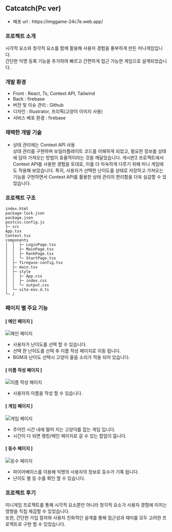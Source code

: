<h2>Catcatch(Pc ver)</h2>

<ul>
        <li>배포 url : https://imggame-24c7e.web.app/</li>
</ul>

<h3>프로젝트 소개</h3>
시각적 요소와 청각적 요소를 함께 활용해 사용자 경험을 풍부하게 만든 미니게임입니다.<br> 
간단한 익명 등록 기능을 추가하여 빠르고 간편하게 접근 가능한 게임으로 설계되었습니다.


<h3>개발 환경</h3>
<ul>
      <li>Front : React, Ts, Context API, Tailwind</li>
      <li>Back : firebase</li>
      <li>버전 및 이슈 관리 : Github</li>
      <li>디자인 : Illustrator, 프리픽(고양이 이미지 사용)</li>
      <li>서비스 배포 환경 : firebase</li>
</ul>


<h3>채택한 개발 기술</h3>
<ul>
      <li> 상태 관리에는 Context API 사용<br>
           상태 관리를 구현하며 보일러플레이트 코드를 이해하게 되었고, 
           필요한 정보를 상태에 담아 가져오는 방법이 효율적이라는 것을 깨달았습니다. 
           게시판2 프로젝트에서 Context API를 사용한 경험을 토대로, 이를 더 익숙하게 다루기 위해 미니 게임에도 적용해 보았습니다. 
           특히, 사용자가 선택한 난이도를 상태로 저장하고 가져오는 기능을 구현하면서 Context API를 활용한 상태 관리의 편리함을 더욱 실감할 수 있었습니다.
      </li>
</ul>



<h3>프로젝트 구조</h3>

```
index.html
package-lock.json
package.json
postcss.config.js
├─ src
App.tsx
Context.tsx
components
│  │  ├─ LoginPage.tsx
│  │  ├─ MainPage.tsx
│  │  ├─ RankPage.tsx
│  │  └─ StartPage.tsx
│  ├─ firegase-config.tsx
│  ├─ main.tsx
│  ├─ style
│  │  ├─ App.css
│  │  ├─ index.css
│  │  └─ output.css
│  └─ vite-env.d.ts
└─ /
```


<h3>페이지 별 주요 기능</h3>
<h4>[ 메인 페이지 ] </h4>
<img src="https://github.com/user-attachments/assets/e5207746-0a98-4b65-b8fb-9b93f945e3dc" alt="메인 페이지"/>
<ul>
      <li>사용자가 난이도를 선택 할 수 있습니다.</li>
      <li>선택 한 난이도를 선택 후 이름 작성 페이지로 이동 됩니다.</li>
      <li>BGM과 난이도 선택시 고양이 울음 소리가 적용 되어 있습니다.</li>
</ul>

<h4>[ 이름 작성 페이지 ] </h4>
<img src="https://github.com/user-attachments/assets/251a0efd-cbbe-4473-8499-0afde6980f4b" alt="이름 작성 페이지"/>
<ul>
      <li>사용자의 이름을 작성 할 수 있습니다.</li>
</ul>

<h4>[ 게임 페이지 ] </h4>
<img src="https://github.com/user-attachments/assets/72a6ccee-fbf5-4283-b0ae-e7023f4feff4" alt="게임 페이지"/>
<ul>
      <li>주어진 시간 내에 떨어 지는 고양이를 잡는 게임 입니다.</li>
      <li>시간이 다 되면 랭킹/메인 페이지로 갈 수 있는 팝업이 뜹니다.</li>
      
</ul>

<h4>[ 등수 페이지 ] </h4>
<img src="https://github.com/user-attachments/assets/4f79af7d-8c4b-47aa-a5e4-d98029faed8d" alt="등수 페이지"/>
<ul>
      <li>파이어베이스를 이용해 익명의 사용자의 정보로 등수가 기록 됩니다.</li>
      <li>난이도 별 등 수를 확인 할 수 있습니다.</li>
</ul>



<h3>프로젝트 후기</h3>
미니게임 프로젝트를 통해 시각적 요소뿐만 아니라 청각적 요소가 사용자 경험에 미치는 영향을 직접 체감할 수 있었습니다.<br>
또한, 간단한 가입 절차와 사용자 친화적인 설계를 통해 접근성과 재미를 모두 고려한 프로젝트로 구현 할 수 있었습니다.
